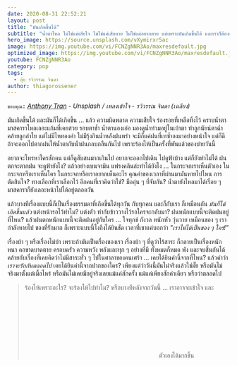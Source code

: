 ```yaml
---
date: 2020-08-31 22:52:21
layout: post
title: "มันเกิดขึ้นได้"
subtitle: "น้ำตาไหล ไม่ใช่แค่เสียใจ ไม่ใช่แค่เสียดาย ไม่ใช่แค่อยากตาย แต่เพราะมันเกิดขึ้นได้ และเราก็ต้องยอมรับมัน"
hero_image: https://source.unsplash.com/vXymirxr5ac
image: https://img.youtube.com/vi/FCNZgNNR3Ao/maxresdefault.jpg
optimized_image: https://img.youtube.com/vi/FCNZgNNR3Ao/maxresdefault.jpg
youtube: FCNZgNNR3Ao
category: pop
tags:
  - อุ้ย รวิวรรณ จินดา
author: thiagorossener
---
```

`ขอบคุณ:` *[Anthony Tran](https://unsplash.com/@anthonytran) - Unsplash / เพลงเข้าใจ - รวิวรรณ จินดา (เฉลียง)*

มันเกิดขึ้นได้ และมันก็ได้เกิดขึ้น ... แล้ว ความผิดพลาด ความเสียใจ ร่องรอยที่เหลือทิ้งไว้ คราบน้ำตา มาสคาราไหลเลอะแก้มที่เคยสวย รอบตาช้ำ น้ำตานองเอ่อ มองดูน้ำท่วมอยู่ในเบ้าตา ทำลูกนัยน์ตาฉ่ำคล้ายลูกลำไย แต่ไม่มีไหทองคำ ไม่มีรุ้งกินน้ำหลังฝนพรำ จะมีก็แค่ฝนที่เทซ้ำลงมาอย่างหนำใจ แต่ก็ดีถ้าจะออกไปตากฝนให้น้ำตากับน้ำฝนกลบกลืนกันไป เพราะร้องไห้เป็นครั้งที่พันแล้วของบ่ายวันนี้

อยากจะโทรหาใครสักคน แต่ก็ดูสับสนมากเกินไป อยากจะออกไปเดิน ไปดูฟ้าบ้าง แต่ก็ยังทำไม่ได้ ฝนตกจะตากฝน จะดูฟ้ายังไง? แล้วอย่างเบนจามิน แฟรงคลินล่ะทำได้ยังไง ... ในกระจกเราเห็นตัวเอง ในกระจกหรือเราเห็นใคร ในกระจกหรือเราอยากเห็นอะไร คุณค่าของเวลาที่ผ่านมามันหายไปไหน การตัดสินใจ? ทางเลือกที่เราเลือกไว้ อีกคนที่เราคิดว่าใช่? มืออุ่น ๆ ที่จับกัน? น้ำตายังไหลมาได้เรื่อย ๆ มาสคาราก็ยังเลอะหน้าไปได้อยู่ตลอดวัน

แล้วบางทีเรื่องแบบนี้ก็เป็นเรื่องธรรมดาที่เกิดขึ้นได้ทุกวัน กับทุกคน และก็กับเรา ก็เหมือนกัน *มันก็ได้เกิดขึ้นแล้ว* แต่งหน้ารอไว้ทำไม? แต่งตัว ทำกับข้าววางไว้รอใครจะกลับมา? ฝนหนักแบบนี้จะติดฝนอยู่ที่ไหน? แล้วฝนตกหนักแบบนี้จะติดฝนอยู่กับใคร ... ใจทุกข์ กังวล หนักหัว วุ่นวาย เหมือนของ ๆ เรากำลังหายไป ของที่รักมาก ก็เพราะแบบนี้ไงถึงได้ยินชัด เวลาที่เขาแค่บอกว่า *"เราไม่ได้เป็นของ ๆ ใคร!"*

เรื่องบ้า ๆ หรือเรื่องไม่บ้า เพราะถ้ามันเป็นเรื่องของเรา เรื่องบ้า ๆ ที่ดูว่าไร้สาระ ก็กลายเป็นเรื่องหนักหนา คอขาดบาดตาย ครอบครัว ความหวัง พลังและทุก ๆ อย่างที่มี ทั้งหมดก็หมด พัง และจบสิ้นกันได้ คล้ายกับเรื่องที่เคยคิดว่าไม่มีสาระทั่ว ๆ ไปในศาลาของคนเศร้า ... เคยได้ยินคำนี้จากที่ไหน? แล้วคำว่า *เราจะรักกันตลอดไป* เคยได้ยินคำนี้จากปากของใคร? เพียงแต่ว่าวันนี้มันไม่จริงแล้วใช่มั๊ย หรือมันไม่จริงมาตั้งแต่เมื่อไหร่ หรือมันไม่เคยมีอยู่จริงเลยแม้แค่สักครั้ง แม้แค่เพียงสักคำเดียว หรือว่าตลอดไป
> ร้องไห้เพราะอะไร? จะร้องไห้ไปทำไม? หรือบางทีหลังจากวันนี้ ... เราอาจจะเข้าใจ และ <svg class="love"><use xlink:href="#icon-heart"></use></svg> ตัวเองได้มากขึ้น
